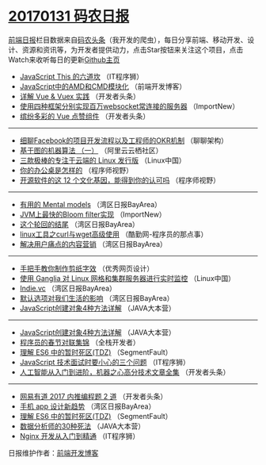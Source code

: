 # [20170131 码农日报](https://github.com/kujian/frontendDaily/blob/master/2017/01/31.md)

[前端日报](http://caibaojian.com/c/news)栏目数据来自[码农头条](http://hao.caibaojian.com/)（我开发的爬虫），每日分享前端、移动开发、设计、资源和资讯等，为开发者提供动力，点击Star按钮来关注这个项目，点击Watch来收听每日的更新[Github主页](https://github.com/kujian/frontendDaily)
* [JavaScript This 的六道坎](http://hao.caibaojian.com/24193.html) （IT程序狮）
* [JavaScript中的AMD和CMD模块化](http://hao.caibaojian.com/24194.html) （前端开发博客）
* [详解 Vue &amp; Vuex 实践](http://hao.caibaojian.com/24184.html) （开发者头条）
* [使用四种框架分别实现百万websocket常连接的服务器](http://hao.caibaojian.com/24163.html) （ImportNew）
* [缤纷多彩的 Vue 点赞组件](http://hao.caibaojian.com/24183.html) （开发者头条）

***
* [细聊Facebook的项目开发流程以及工程师的OKR机制](http://hao.caibaojian.com/24176.html) （聊聊架构）
* [基于图的机器算法 （一）](http://hao.caibaojian.com/24177.html) （阿里云云栖社区）
* [三款极棒的专注于云端的 Linux 发行版](http://hao.caibaojian.com/24174.html) （Linux中国）
* [你的办公桌是怎样的](http://hao.caibaojian.com/24186.html) （程序师视野）
* [开源软件的这 12 个文化基因，能得到你的认可吗](http://hao.caibaojian.com/24187.html) （程序师视野）

***
* [有用的 Mental models](http://hao.caibaojian.com/24166.html) （湾区日报BayArea）
* [JVM上最快的Bloom filter实现](http://hao.caibaojian.com/24162.html) （ImportNew）
* [这个轮回的结尾](http://hao.caibaojian.com/24167.html) （湾区日报BayArea）
* [linux工具之curl与wget高级使用](http://hao.caibaojian.com/24192.html) （酷勤网-程序员的那点事）
* [解决用户痛点的内容营销](http://hao.caibaojian.com/24170.html) （湾区日报BayArea）

***
* [手把手教你制作剪纸字效](http://hao.caibaojian.com/24195.html) （优秀网页设计）
* [使用 Ganglia 对 Linux 网格和集群服务器进行实时监控](http://hao.caibaojian.com/24175.html) （Linux中国）
* [Indie.vc](http://hao.caibaojian.com/24168.html) （湾区日报BayArea）
* [默认选项对我们生活的影响](http://hao.caibaojian.com/24169.html) （湾区日报BayArea）
* [JavaScript创建对象4种方法详解](http://hao.caibaojian.com/24252.html) （JAVA大本营）

***
* [JavaScript创建对象4种方法详解](http://hao.caibaojian.com/24251.html) （JAVA大本营）
* [程序员的春节对联集锦](http://hao.caibaojian.com/24218.html) （全栈开发者）
* [理解 ES6 中的暂时死区(TDZ)](http://hao.caibaojian.com/24280.html) （SegmentFault）
* [JavaScript 技术面试时要小心的三个问题](http://hao.caibaojian.com/24297.html) （IT程序狮）
* [人工智能从入门到进阶，机器之心高分技术文章全集](http://hao.caibaojian.com/24266.html) （开发者头条）

***
* [网易有道 2017 内推编程题 2 道](http://hao.caibaojian.com/24315.html) （开发者头条）
* [手机 app 设计新趋势](http://hao.caibaojian.com/24231.html) （湾区日报BayArea）
* [理解 ES6 中的暂时死区(TDZ)](http://hao.caibaojian.com/24281.html) （SegmentFault）
* [数据分析师的30种死法](http://hao.caibaojian.com/24254.html) （JAVA大本营）
* [Nginx 开发从入门到精通](http://hao.caibaojian.com/24298.html) （IT程序狮）

日报维护作者：[前端开发博客](http://caibaojian.com/) 